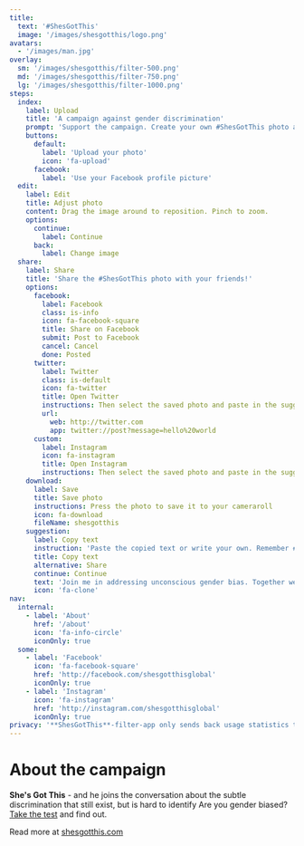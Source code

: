 ```yaml
---
title:
  text: '#ShesGotThis'
  image: '/images/shesgotthis/logo.png'
avatars:
  - '/images/man.jpg'
overlay:
  sm: '/images/shesgotthis/filter-500.png'
  md: '/images/shesgotthis/filter-750.png'
  lg: '/images/shesgotthis/filter-1000.png'
steps:
  index:
    label: Upload
    title: 'A campaign against gender discrimination'
    prompt: 'Support the campaign. Create your own #ShesGotThis photo and share with your friends.'
    buttons:
      default:
        label: 'Upload your photo'
        icon: 'fa-upload'
      facebook:
        label: 'Use your Facebook profile picture'
  edit:
    label: Edit
    title: Adjust photo
    content: Drag the image around to reposition. Pinch to zoom.
    options:
      continue:
        label: Continue
      back:
        label: Change image
  share:
    label: Share
    title: 'Share the #ShesGotThis photo with your friends!'
    options:
      facebook:
        label: Facebook
        class: is-info
        icon: fa-facebook-square
        title: Share on Facebook
        submit: Post to Facebook
        cancel: Cancel
        done: Posted
      twitter:
        label: Twitter
        class: is-default
        icon: fa-twitter
        title: Open Twitter
        instructions: Then select the saved photo and paste in the suggested text.
        url:
          web: http://twitter.com
          app: twitter://post?message=hello%20world
      custom:
        label: Instagram
        icon: fa-instagram
        title: Open Instagram
        instructions: Then select the saved photo and paste in the suggested text.
    download:
      label: Save
      title: Save photo
      instructions: Press the photo to save it to your cameraroll
      icon: fa-download
      fileName: shesgotthis
    suggestion:
      label: Copy text
      instruction: 'Paste the copied text or write your own. Remember #ShesGotThis'
      title: Copy text
      alternative: Share
      continue: Continue
      text: 'Join me in addressing unconscious gender bias. Together we change mindsets. Get your photo with the #ShesGotThis-filter  http://shesgotthisfilter.com'
      icon: 'fa-clone'
nav:
  internal:
    - label: 'About'
      href: '/about'
      icon: 'fa-info-circle'
      iconOnly: true
  some:
    - label: 'Facebook'
      icon: 'fa-facebook-square'
      href: 'http://facebook.com/shesgotthisglobal'
      iconOnly: true
    - label: 'Instagram'
      icon: 'fa-instagram'
      href: 'http://instagram.com/shesgotthisglobal'
      iconOnly: true
privacy: '**ShesGotThis**-filter-app only sends back usage statistics through Google Analytics. No images or personal information is stored by us.'
---
```


# About the campaign

**She's Got This** - and he joins the conversation about the subtle discrimination that still exist, but is hard to identify
Are you gender biased? [Take the test](https://implicit.harvard.edu/implicit/user/agg/blindspot/indexgc.htm) and find out.

Read more at [shesgotthis.com](http://www.shesgotthis.co)
